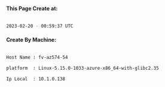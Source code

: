 
   
#### This Page Create at:

```bash

2023-02-20 - 00:59:37 UTC

```

#### Create By Machine:

```bash

Host Name : fv-az574-54

platform  : Linux-5.15.0-1033-azure-x86_64-with-glibc2.35

Ip Local  : 10.1.0.138

```

